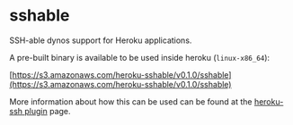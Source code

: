 sshable
=======

SSH-able dynos support for Heroku applications.

A pre-built binary is available to be used inside heroku (`linux-x86_64`):

[https://s3.amazonaws.com/heroku-sshable/v0.1.0/sshable](https://s3.amazonaws.com/heroku-sshable/v0.1.0/sshable)

More information about how this can be used can be found at the [heroku-ssh
plugin](https://github.com/fabiokung/heroku-ssh/) page.
